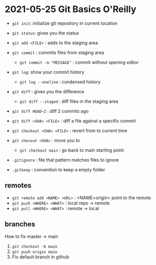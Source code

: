 # 2021-05-25 Git Basics O'Reilly

- `git init`: initialize git repository in current location
- `git status`: gives you the status
- `git add <FILE>` : adds <FILE> to the staging area
- `git commit` : commits files from staging area
	- `git commit -m "MESSAGE"` : commit without opening editor
- `git log`: show your commit history
	- `git log --oneline` : condensed history

- `git diff` : gives you the difference
	- `git diff --staged` : diff files in the staging area

- `git diff HEAD~2` : diff 2 commits ago
- `git diff <SHA> <FILE>` : diff a file against a specific commit

- `git checkout <SHA> <FILE>` : revert <FILE> from <SHA> to current time
- `git checout <SHA>` : move you to <SHA>
	- `git checkout main` : go back to main starting point

- `.gitignore` : file that pattern matches files to ignore
- `.gitkeep` : convention to keep a empty folder

## remotes

- `git remote add <NAME> <URL>` : <NAME=origin> point to the remote
- `git push <WHERE> <WHAT>` : local repo -> remote
- `git pull <WHERE> <WHAT>` : remote -> local

## branches
	
How to fix master -> main
	
1. `git checkout -b main`
2. `git push origin main`
3. Fix default branch in github
